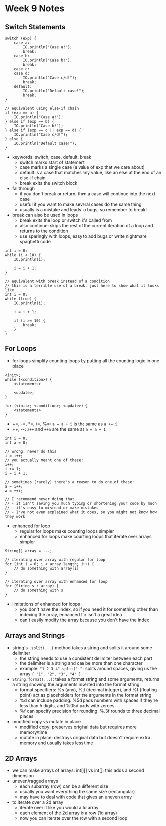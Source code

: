 # Week 9 Notes

## Switch Statements

```
switch (exp) {
    case a:
        IO.println("Case a!");
        break;
    case b:
        IO.println("Case b!");
        break;
    case c:
    case d:
        IO.println("Case c/d!");
        break;
    default:
        IO.println("Default case!");
        break;
}

// equivalent using else-if chain
if (exp == a) {
    IO.println("Case a!");
} else if (exp == b) {
    IO.println("Case b!");
} else if (exp == c || exp == d) {
    IO.println("Case c/d!");
} else {
    IO.println("Default case!");
}
```

- keywords: switch, case, default, break
    - switch marks start of statement
    - case marks a single case (a value of exp that we care about)
    - default is a case that matches any value, like an else at the end of an else-if chain
    - break exits the switch block
- fallthrough
    - if you don't break or return, then a case will continue into the next case
    - useful if you want to make several cases do the same thing
    - usually is a mistake and leads to bugs, so remember to break!
- break can also be used in loops
    - break exits the loop or switch it's called from
    - also continue: skips the rest of the current iteration of a loop and
      returns to the condition
    - use sparingly with loops, easy to add bugs or write nightmare spaghetti code

```
int i = 0;
while (i < 10) {
    IO.println(i);

    i = i + 1;
}

// equivalent with break instead of a condition
// this is a terrible use of a break, just here to show what it looks like
int i = 0;
while (true) {
    IO.println(i);

    i = i + 1;

    if (i >= 10) {
        break;
    }
}
```

## For Loops

- for loops simplify counting loops by putting all the counting logic in one place

```
<init>;
while (<condition>) {
    <statements>

    <update>;
}

for (<init>; <condition>; <update>) {
    <statements>
}
```

- +=, -=, *=, /=, %=: `a = a + 5` is the same as `a += 5`
- ++, --: `a++` and `++a` are the same as `a = a + 1`

```
int i = 0;
int a = 0;

// wrong, never do this
i = i++;
// you actually meant one of these:
i++;
i += 1;
i = i + 1;

// sometimes (rarely) there's a reason to do one of these:
a = i++;
a = ++i;

// I recommend never doing that
// - it isn't saving you much typing or shortening your code by much
// - it's easy to misread or make mistakes
// - I've not even explained what it does, so you might not know how they work
```

- enhanced for loop
    - regular for loops make counting loops simpler
    - enhanced for loops make counting loops that iterate over arrays simpler

```
String[] array = ...;

// iterating over array with regular for loop
for (int i = 0; i < array.length; i++) {
    // do something with array[i]
}

// iterating over array with enhanced for loop
for (String s : array) {
    // do something with s
}
```

- limitations of enhanced for loops
    - you don't have the index, so if you need it for something other than indexing
      the array, enhanced for isn't a great idea
    - can't easily modify the array because you don't have the index

## Arrays and Strings

- string's `.split(...)` method takes a string and splits it around some delimiter
    - the string needs to use a consistent delimiter between each part
    - the delimiter is a string and can be more than one character
    - example: `"1 2 3 4".split(" ")` splits around spaces, giving us the array `{ "1", "2", "3", "4" }`
- `String.format(...)`: takes a format string and some arguments, returns a string showing the arguments
  inserted into the format string
    - format specifiers: %s (any), %d (decimal integer), and %f (floating point) act as placeholders
      for the arguments in the format string
    - %d can include padding: %5d pads numbers with spaces if they're less than 5 digits, and %05d pads
      with zeroes
    - %f can specify precision for rounding: %.3f rounds to three decimal places
- modified copy vs mutate in place
    - modified copy: preserves original data but requires more memory/time
    - mutate in place: destroys original data but doesn't require extra memory and usually takes less time

## 2D Arrays

- we can make arrays of arrays: int[][] vs int[]; this adds a second dimension
- uneven/ragged arrays
    - each subarray (row) can be a different size
    - usually you want everything the same size (rectangular)
    - may have to deal with code that gives an uneven array
- to iterate over a 2d array
    - iterate over it like you would a 1d array
    - each element of the 2d array is a row (1d array)
    - now you can iterate over the row with a second loop










